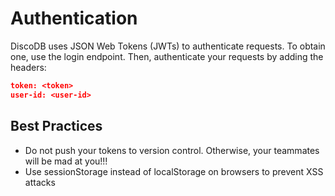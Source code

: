 # Authentication

DiscoDB uses JSON Web Tokens (JWTs) to authenticate requests. To obtain one, use the login endpoint. Then, authenticate your requests by adding the headers:

```json
token: <token>
user-id: <user-id>
```

## Best Practices

* Do not push your tokens to version control. Otherwise, your teammates will be mad at you!!!
* Use sessionStorage instead of localStorage on browsers to prevent XSS attacks
